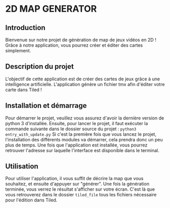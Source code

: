 # 2D MAP GENERATOR
## Introduction
Bienvenue sur notre projet de génération de map de jeux vidéos en 2D ! Grâce à notre application, vous pourrez créer et éditer des cartes simplement.
## Description du projet
L'objectif de cette application est de créer des cartes de jeux grâce à une intelligence artificielle. L'application génère un fichier tmx afin d'éditer votre carte dans Tiled !

## Installation et démarrage
Pour démarrer le projet, veuillez vous assurez d'avoir la dernière version de python 3 d'installée.
Ensuite, pour lancer le projet, il faut exécuter la commande suivante dans le dossier source du projet : 
`python3 entry_with_update.py`
Si c'est la première fois que vous lancez le projet, l'installation des différents modules va démarrer, cela prendra donc un peu plus de temps.
Une fois que l'application est installée, vous pourrez retrouver l'adresse sur laquelle l'interface est disponible dans le terminal.

## Utilisation
Pour utiliser l'application, il vous suffit de décrire la map que vous souhaitez, et ensuite d'appuyer sur "générer".
Une fois la génération terminée, vous verrez le résultat s'afficher sur votre écran. C'est là que vous retrouverez dans le dossier `tiled_file` tous les fichiers nécessaire pour l'édition dans Tiled.

